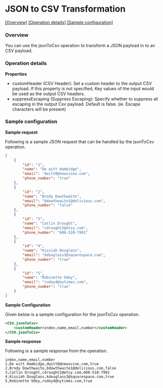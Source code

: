 # JSON to CSV Transformation

[[Overview]](#overview)  [[Operation details]](#operation-details)  [[Sample configuration]](#sample-configuration)

### Overview 

You can use the jsonToCsv operation to transform a JSON payload in to an CSV payload.

### Operation details

**Properties**
* customHeader (CSV Header): 
Set a custom header to the output CSV payload. If this property is not specified, Key values of the input would be
 used as the output CSV headers.
* suppressEscaping (Suppress Escaping): Specify whether to suppress all escaping in the output Csv payload. Default is false. (ie. Escape characters will be present)
    

### Sample configuration

**Sample request**

Following is a sample JSON request that can be handled by the jsonToCsv operation.

```json
[
    {
        "id": "1",
        "name": "De witt Hambidge",
        "email": "dwitt0@newsvine.com",
        "phone_number": "true"
    },
    {
        "id": "2",
        "name": "Brody Dowthwaite",
        "email": "bdowthwaite1@delicious.com",
        "phone_number": "false"
    },
    {
        "id": "3",
        "name": "Catlin Drought",
        "email": "cdrought2@etsy.com",
        "phone_number": "608-510-7991"
    },
    {
        "id": "4",
        "name": "Kissiah Douglass",
        "email": "kdouglass3@squarespace.com",
        "phone_number": "true"
    },
    {
        "id": "5",
        "name": "Robinette Udey",
        "email": "rudey4@nytimes.com",
        "phone_number": "true"
    }
]
```
**Sample Configuration**

Given below is a sample configuration for the jsonToCsv operation.
```xml
<CSV.jsonToCsv>
    <customHeader>index,name,email,number</customHeader>
</CSV.jsonToCsv>
```
**Sample response**

Following is a sample response from the operation.

```text
index,name,email,number
1,De witt Hambidge,dwitt0@newsvine.com,true
2,Brody Dowthwaite,bdowthwaite1@delicious.com,false
3,Catlin Drought,cdrought2@etsy.com,608-510-7991
4,Kissiah Douglass,kdouglass3@squarespace.com,true
5,Robinette Udey,rudey4@nytimes.com,true
```

